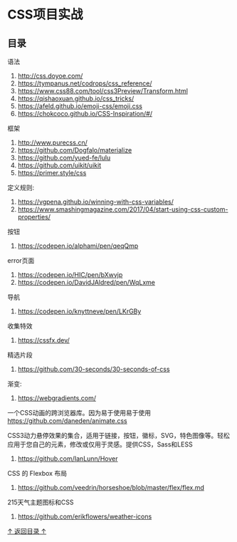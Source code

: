 CSS项目实战
===================================
## 目录

语法
1. http://css.doyoe.com/
2. https://tympanus.net/codrops/css_reference/
3. https://www.css88.com/tool/css3Preview/Transform.html
4. https://qishaoxuan.github.io/css_tricks/
5. https://afeld.github.io/emoji-css/emoji.css
6. https://chokcoco.github.io/CSS-Inspiration/#/

框架
1. http://www.purecss.cn/
2. https://github.com/Dogfalo/materialize
3. https://github.com/yued-fe/lulu
4. https://github.com/uikit/uikit
5. https://primer.style/css

定义规则:
1. https://vgpena.github.io/winning-with-css-variables/
2. https://www.smashingmagazine.com/2017/04/start-using-css-custom-properties/

按钮
1. https://codepen.io/alphami/pen/qeqQmp

error页面
1. https://codepen.io/HIC/pen/bXwvjp
2. https://codepen.io/DavidJAldred/pen/WqLxme

导航
1. https://codepen.io/knyttneve/pen/LKrGBy

收集特效
1. https://cssfx.dev/

精选片段
1. https://github.com/30-seconds/30-seconds-of-css

渐变:
1. https://webgradients.com/

一个CSS动画的跨浏览器库。因为易于使用易于使用
https://github.com/daneden/animate.css

CSS3动力悬停效果的集合，适用于链接，按钮，徽标，SVG，特色图像等。轻松应用于您自己的元素，修改或仅用于灵感。提供CSS，Sass和LESS
1. https://github.com/IanLunn/Hover

CSS 的 Flexbox 布局
1. https://github.com/veedrin/horseshoe/blob/master/flex/flex.md

215天气主题图标和CSS
1. https://github.com/erikflowers/weather-icons

[↑ 返回目录 ↑](#目录)
